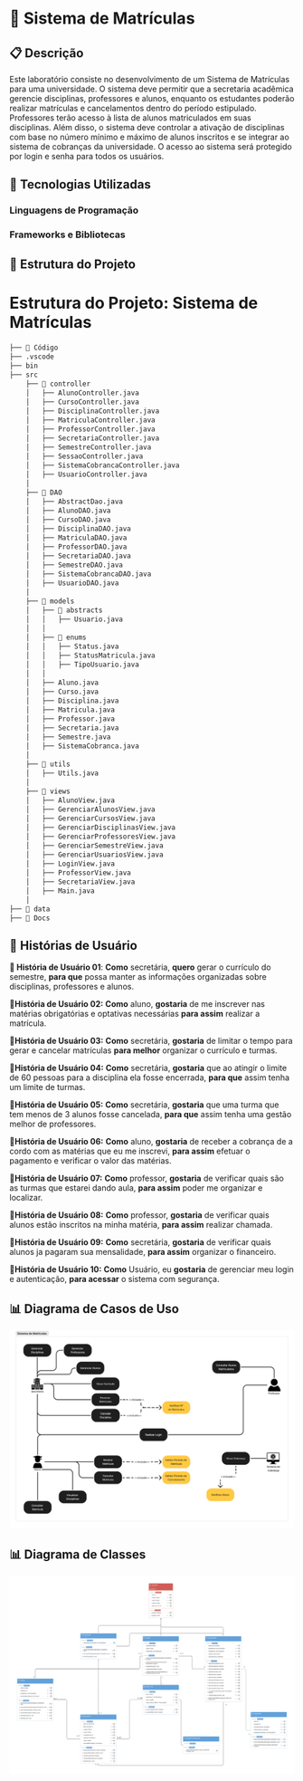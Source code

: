 # 📌 Sistema de Matrículas

## 📋 Descrição
Este laboratório consiste no desenvolvimento de um Sistema de Matrículas para uma universidade.
O sistema deve permitir que a secretaria acadêmica gerencie disciplinas, professores e alunos, enquanto os estudantes poderão realizar matrículas e cancelamentos dentro do período estipulado.
Professores terão acesso à lista de alunos matriculados em suas disciplinas.
Além disso, o sistema deve controlar a ativação de disciplinas com base no número mínimo e máximo de alunos inscritos e se integrar ao sistema de cobranças da universidade.
O acesso ao sistema será protegido por login e senha para todos os usuários.

## 🚀 Tecnologias Utilizadas
### Linguagens de Programação

### Frameworks e Bibliotecas

## 📂 Estrutura do Projeto

# Estrutura do Projeto: Sistema de Matrículas
    ├── 📂 Código
    ├── .vscode
    ├── bin
    ├── src
        ├── 📂 controller
        │   ├── AlunoController.java
        │   ├── CursoController.java
        │   ├── DisciplinaController.java
        │   ├── MatriculaController.java
        │   ├── ProfessorController.java
        │   ├── SecretariaController.java
        │   ├── SemestreController.java
        │   ├── SessaoController.java
        │   ├── SistemaCobrancaController.java
        │   ├── UsuarioController.java
        │
        ├── 📂 DAO
        │   ├── AbstractDao.java
        │   ├── AlunoDAO.java
        │   ├── CursoDAO.java
        │   ├── DisciplinaDAO.java
        │   ├── MatriculaDAO.java
        │   ├── ProfessorDAO.java
        │   ├── SecretariaDAO.java
        │   ├── SemestreDAO.java
        │   ├── SistemaCobrancaDAO.java
        │   ├── UsuarioDAO.java
        │
        ├── 📂 models
        │   ├── 📂 abstracts
        │   │   ├── Usuario.java
        │   │
        │   ├── 📂 enums
        │   │   ├── Status.java
        │   │   ├── StatusMatricula.java
        │   │   ├── TipoUsuario.java
        │   │
        │   ├── Aluno.java
        │   ├── Curso.java
        │   ├── Disciplina.java
        │   ├── Matricula.java
        │   ├── Professor.java
        │   ├── Secretaria.java
        │   ├── Semestre.java
        │   ├── SistemaCobranca.java
        │
        ├── 📂 utils
        │   ├── Utils.java
        │
        ├── 📂 views
        │   ├── AlunoView.java
        │   ├── GerenciarAlunosView.java
        │   ├── GerenciarCursosView.java
        │   ├── GerenciarDisciplinasView.java
        │   ├── GerenciarProfessoresView.java
        │   ├── GerenciarSemestreView.java
        │   ├── GerenciarUsuariosView.java
        │   ├── LoginView.java
        │   ├── ProfessorView.java
        │   ├── SecretariaView.java
        │   ├── Main.java
        │
    ├── 📂 data
    ├── 📂 Docs

## 📖 Histórias de Usuário
**📌 História de Usuário 01**:
**Como** secretária, **quero** gerar o currículo do semestre, **para que** possa manter as informações organizadas sobre disciplinas, professores e alunos.

**📌História de Usuário 02:**
**Como** aluno, **gostaria** de me inscrever nas matérias obrigatórias e optativas necessárias **para assim** realizar a matrícula.

**📌História de Usuário 03:**
**Como** secretária, **gostaria** de limitar o tempo para gerar e cancelar matrículas **para melhor** organizar o currículo e turmas.

**📌História de Usuário 04:**
**Como** secretária, **gostaria** que ao atingir o limite de 60 pessoas para a disciplina ela fosse encerrada, **para que** assim tenha um limite de turmas.

**📌História de Usuário 05:**
**Como** secretária, **gostaria** que uma turma que tem menos de 3 alunos fosse cancelada, **para que** assim tenha uma gestão melhor de professores.

**📌História de Usuário 06:**
**Como** aluno, **gostaria** de receber a cobrança de a cordo com as matérias que eu me inscrevi, **para assim** efetuar o pagamento e verificar o valor das matérias.

**📌História de Usuário 07:**
**Como** professor, **gostaria** de verificar quais são as turmas que estarei dando aula, **para assim** poder me organizar e localizar.

**📌História de Usuário 08:**
**Como** professor, **gostaria** de verificar quais alunos estão inscritos na minha matéria, **para assim** realizar chamada.

**📌História de Usuário 09:**
**Como** secretária, **gostaria** de verificar quais alunos ja pagaram sua mensalidade, **para assim** organizar o financeiro.

**📌História de Usuário 10:**
**Como** Usuário, eu **gostaria** de gerenciar meu login e autenticação, **para acessar** o sistema com segurança.

## 📊 Diagrama de Casos de Uso
![Diagrama de Casos de Uso](./Docs/LAB01-Diagrama-Casos-de-Uso.png)
## 📊 Diagrama de Classes
![Diagrama de Casos de Uso](./Docs/LAB01-Diagrama-de-Classes.png)
